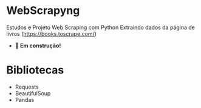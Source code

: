 # WebScrapyng

Estudos e Projeto Web Scraping com Python
Extraindo dados da página de livros (https://books.toscrape.com/)

- **🚨 Em construção!**

# Bibliotecas
- Requests
- BeautifulSoup
- Pandas
